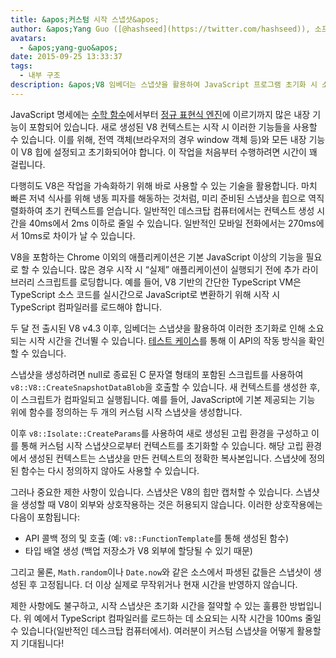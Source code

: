 ```yaml
---
title: &apos;커스텀 시작 스냅샷&apos;
author: &apos;Yang Guo ([@hashseed](https://twitter.com/hashseed)), 소프트웨어 엔지니어 겸 엔진 사전 예열 공급자&apos;
avatars:
  - &apos;yang-guo&apos;
date: 2015-09-25 13:33:37
tags:
  - 내부 구조
description: &apos;V8 임베더는 스냅샷을 활용하여 JavaScript 프로그램 초기화 시 소요되는 시작 시간을 줄일 수 있습니다.&apos;
---
```

JavaScript 명세에는 [수학 함수](https://developer.mozilla.org/en/docs/Web/JavaScript/Reference/Global_Objects/Math)에서부터 [정규 표현식 엔진](https://developer.mozilla.org/en/docs/Web/JavaScript/Guide/Regular_Expressions)에 이르기까지 많은 내장 기능이 포함되어 있습니다. 새로 생성된 V8 컨텍스트는 시작 시 이러한 기능들을 사용할 수 있습니다. 이를 위해, 전역 객체(브라우저의 경우 window 객체 등)와 모든 내장 기능이 V8 힙에 설정되고 초기화되어야 합니다. 이 작업을 처음부터 수행하려면 시간이 꽤 걸립니다.

<!--truncate-->
다행히도 V8은 작업을 가속화하기 위해 바로 사용할 수 있는 기술을 활용합니다. 마치 빠른 저녁 식사를 위해 냉동 피자를 해동하는 것처럼, 미리 준비된 스냅샷을 힙으로 역직렬화하여 초기 컨텍스트를 얻습니다. 일반적인 데스크탑 컴퓨터에서는 컨텍스트 생성 시간을 40ms에서 2ms 이하로 줄일 수 있습니다. 일반적인 모바일 전화에서는 270ms에서 10ms로 차이가 날 수 있습니다.

V8을 포함하는 Chrome 이외의 애플리케이션은 기본 JavaScript 이상의 기능을 필요로 할 수 있습니다. 많은 경우 시작 시 “실제” 애플리케이션이 실행되기 전에 추가 라이브러리 스크립트를 로딩합니다. 예를 들어, V8 기반의 간단한 TypeScript VM은 TypeScript 소스 코드를 실시간으로 JavaScript로 변환하기 위해 시작 시 TypeScript 컴파일러를 로드해야 합니다.

두 달 전 출시된 V8 v4.3 이후, 임베더는 스냅샷을 활용하여 이러한 초기화로 인해 소요되는 시작 시간을 건너뛸 수 있습니다. [테스트 케이스](https://chromium.googlesource.com/v8/v8.git/+/4.5.103.9/test/cctest/test-serialize.cc#661)를 통해 이 API의 작동 방식을 확인할 수 있습니다.

스냅샷을 생성하려면 null로 종료된 C 문자열 형태의 포함된 스크립트를 사용하여 `v8::V8::CreateSnapshotDataBlob`을 호출할 수 있습니다. 새 컨텍스트를 생성한 후, 이 스크립트가 컴파일되고 실행됩니다. 예를 들어, JavaScript에 기본 제공되는 기능 위에 함수를 정의하는 두 개의 커스텀 시작 스냅샷을 생성합니다.

이후 `v8::Isolate::CreateParams`를 사용하여 새로 생성된 고립 환경을 구성하고 이를 통해 커스텀 시작 스냅샷으로부터 컨텍스트를 초기화할 수 있습니다. 해당 고립 환경에서 생성된 컨텍스트는 스냅샷을 만든 컨텍스트의 정확한 복사본입니다. 스냅샷에 정의된 함수는 다시 정의하지 않아도 사용할 수 있습니다.

그러나 중요한 제한 사항이 있습니다. 스냅샷은 V8의 힙만 캡처할 수 있습니다. 스냅샷을 생성할 때 V8이 외부와 상호작용하는 것은 허용되지 않습니다. 이러한 상호작용에는 다음이 포함됩니다:

- API 콜백 정의 및 호출 (예: `v8::FunctionTemplate`를 통해 생성된 함수)
- 타입 배열 생성 (백업 저장소가 V8 외부에 할당될 수 있기 때문)

그리고 물론, `Math.random`이나 `Date.now`와 같은 소스에서 파생된 값들은 스냅샷이 생성된 후 고정됩니다. 더 이상 실제로 무작위거나 현재 시간을 반영하지 않습니다.

제한 사항에도 불구하고, 시작 스냅샷은 초기화 시간을 절약할 수 있는 훌륭한 방법입니다. 위 예에서 TypeScript 컴파일러를 로드하는 데 소요되는 시작 시간을 100ms 줄일 수 있습니다(일반적인 데스크탑 컴퓨터에서). 여러분이 커스텀 스냅샷을 어떻게 활용할지 기대됩니다!

